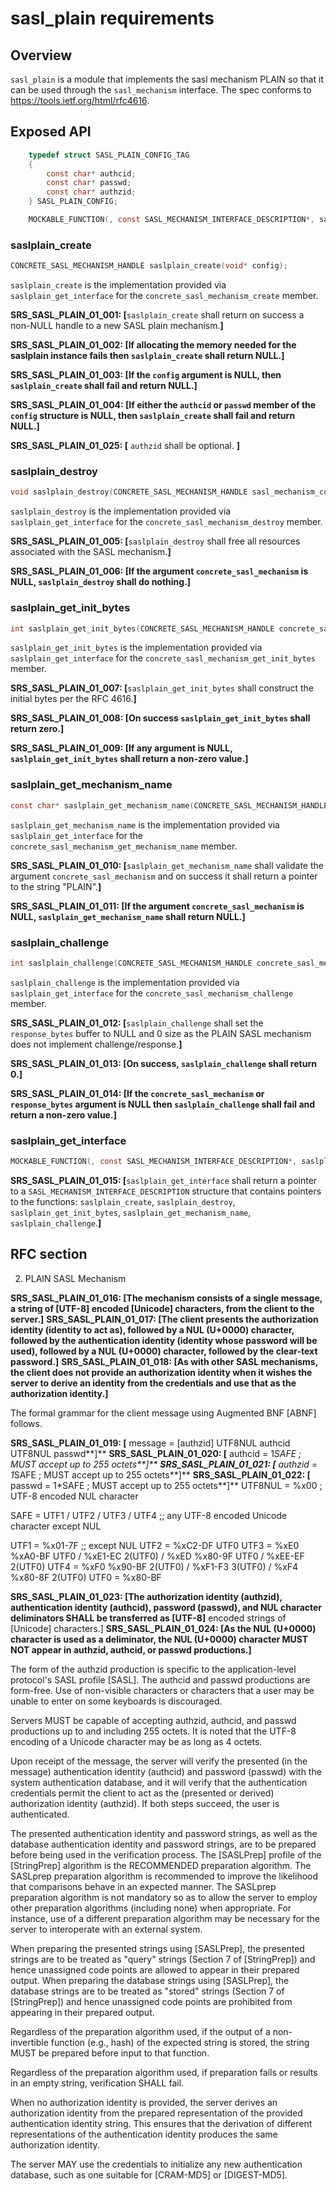 # sasl_plain requirements
 
## Overview

`sasl_plain` is a module that implements the sasl mechanism PLAIN so that it can be used through the `sasl_mechanism` interface. The spec conforms to https://tools.ietf.org/html/rfc4616.

## Exposed API

```C
	typedef struct SASL_PLAIN_CONFIG_TAG
	{
		const char* authcid;
		const char* passwd;
        const char* authzid;
	} SASL_PLAIN_CONFIG;

	MOCKABLE_FUNCTION(, const SASL_MECHANISM_INTERFACE_DESCRIPTION*, saslplain_get_interface);
```

### saslplain_create

```C
CONCRETE_SASL_MECHANISM_HANDLE saslplain_create(void* config);
```

`saslplain_create` is the implementation provided via `saslplain_get_interface` for the `concrete_sasl_mechanism_create` member.

**SRS_SASL_PLAIN_01_001: [**`saslplain_create` shall return on success a non-NULL handle to a new SASL plain mechanism.**]** 

**SRS_SASL_PLAIN_01_002: [**If allocating the memory needed for the saslplain instance fails then `saslplain_create` shall return NULL.**]** 

**SRS_SASL_PLAIN_01_003: [**If the `config` argument is NULL, then `saslplain_create` shall fail and return NULL.**]** 

**SRS_SASL_PLAIN_01_004: [**If either the `authcid` or `passwd` member of the `config` structure is NULL, then `saslplain_create` shall fail and return NULL.**]** 

**SRS_SASL_PLAIN_01_025: [** `authzid` shall be optional. **]**

### saslplain_destroy

```C
void saslplain_destroy(CONCRETE_SASL_MECHANISM_HANDLE sasl_mechanism_concrete_handle);
```

`saslplain_destroy` is the implementation provided via `saslplain_get_interface` for the `concrete_sasl_mechanism_destroy` member.

**SRS_SASL_PLAIN_01_005: [**`saslplain_destroy` shall free all resources associated with the SASL mechanism.**]** 

**SRS_SASL_PLAIN_01_006: [**If the argument `concrete_sasl_mechanism` is NULL, `saslplain_destroy` shall do nothing.**]**

### saslplain_get_init_bytes

```C
int saslplain_get_init_bytes(CONCRETE_SASL_MECHANISM_HANDLE concrete_sasl_mechanism, INIT_BYTES* init_bytes);
```

`saslplain_get_init_bytes` is the implementation provided via `saslplain_get_interface` for the `concrete_sasl_mechanism_get_init_bytes` member.

**SRS_SASL_PLAIN_01_007: [**`saslplain_get_init_bytes` shall construct the initial bytes per the RFC 4616.**]** 

**SRS_SASL_PLAIN_01_008: [**On success `saslplain_get_init_bytes` shall return zero.**]** 

**SRS_SASL_PLAIN_01_009: [**If any argument is NULL, `saslplain_get_init_bytes` shall return a non-zero value.**]**

### saslplain_get_mechanism_name

```C
const char* saslplain_get_mechanism_name(CONCRETE_SASL_MECHANISM_HANDLE concrete_sasl_mechanism);
```

`saslplain_get_mechanism_name` is the implementation provided via `saslplain_get_interface` for the `concrete_sasl_mechanism_get_mechanism_name` member.

**SRS_SASL_PLAIN_01_010: [**`saslplain_get_mechanism_name` shall validate the argument `concrete_sasl_mechanism` and on success it shall return a pointer to the string "PLAIN".**]** 

**SRS_SASL_PLAIN_01_011: [**If the argument `concrete_sasl_mechanism` is NULL, `saslplain_get_mechanism_name` shall return NULL.**]** 

### saslplain_challenge

```C
int saslplain_challenge(CONCRETE_SASL_MECHANISM_HANDLE concrete_sasl_mechanism, const SASL_MECHANISM_BYTES* challenge_bytes, SASL_MECHANISM_BYTES* response_bytes);
```

`saslplain_challenge` is the implementation provided via `saslplain_get_interface` for the `concrete_sasl_mechanism_challenge` member.

**SRS_SASL_PLAIN_01_012: [**`saslplain_challenge` shall set the `response_bytes` buffer to NULL and 0 size as the PLAIN SASL mechanism does not implement challenge/response.**]** 

**SRS_SASL_PLAIN_01_013: [**On success, `saslplain_challenge` shall return 0.**]** 

**SRS_SASL_PLAIN_01_014: [**If the `concrete_sasl_mechanism` or `response_bytes` argument is NULL then `saslplain_challenge` shall fail and return a non-zero value.**]** 

### saslplain_get_interface

```C
MOCKABLE_FUNCTION(, const SASL_MECHANISM_INTERFACE_DESCRIPTION*, saslplain_get_interface);
```

**SRS_SASL_PLAIN_01_015: [**`saslplain_get_interface` shall return a pointer to a `SASL_MECHANISM_INTERFACE_DESCRIPTION` structure that contains pointers to the functions: `saslplain_create`, `saslplain_destroy`, `saslplain_get_init_bytes`, `saslplain_get_mechanism_name`, `saslplain_challenge`.**]** 

## RFC section

2.  PLAIN SASL Mechanism

**SRS_SASL_PLAIN_01_016: [**The mechanism consists of a single message, a string of [UTF-8] encoded [Unicode] characters, from the client to the server.**]** 
**SRS_SASL_PLAIN_01_017: [**The client presents the authorization identity (identity to act as), followed by a NUL (U+0000) character, followed by the authentication identity (identity whose password will be used), followed by a NUL (U+0000) character, followed by the clear-text password.**]** 
**SRS_SASL_PLAIN_01_018: [**As with other SASL mechanisms, the client does not provide an authorization identity when it wishes the server to derive an identity from the credentials and use that as the authorization identity.**]** 

The formal grammar for the client message using Augmented BNF [ABNF] follows.

**SRS_SASL_PLAIN_01_019: [**   message   = [authzid] UTF8NUL authcid UTF8NUL passwd**]** 
**SRS_SASL_PLAIN_01_020: [**   authcid   = 1*SAFE ; MUST accept up to 255 octets**]** 
**SRS_SASL_PLAIN_01_021: [**   authzid   = 1*SAFE ; MUST accept up to 255 octets**]** 
**SRS_SASL_PLAIN_01_022: [**   passwd    = 1*SAFE ; MUST accept up to 255 octets**]** 
   UTF8NUL   = %x00 ; UTF-8 encoded NUL character

   SAFE      = UTF1 / UTF2 / UTF3 / UTF4
               ;; any UTF-8 encoded Unicode character except NUL

   UTF1      = %x01-7F ;; except NUL
   UTF2      = %xC2-DF UTF0
   UTF3      = %xE0 %xA0-BF UTF0 / %xE1-EC 2(UTF0) /
               %xED %x80-9F UTF0 / %xEE-EF 2(UTF0)
   UTF4      = %xF0 %x90-BF 2(UTF0) / %xF1-F3 3(UTF0) /
               %xF4 %x80-8F 2(UTF0)
   UTF0      = %x80-BF

**SRS_SASL_PLAIN_01_023: [**The authorization identity (authzid), authentication identity (authcid), password (passwd), and NUL character deliminators SHALL be transferred as [UTF-8**]** encoded strings of [Unicode] characters.] 
**SRS_SASL_PLAIN_01_024: [**As the NUL (U+0000) character is used as a deliminator, the NUL (U+0000) character MUST NOT appear in authzid, authcid, or passwd productions.**]** 

The form of the authzid production is specific to the application-level protocol's SASL profile [SASL].
The authcid and passwd productions are form-free.
Use of non-visible characters or characters that a user may be unable to enter on some keyboards is discouraged.

Servers MUST be capable of accepting authzid, authcid, and passwd productions up to and including 255 octets.
It is noted that the UTF-8 encoding of a Unicode character may be as long as 4 octets.

Upon receipt of the message, the server will verify the presented (in the message) authentication identity (authcid) and password (passwd) with the system authentication database, and it will verify that the authentication credentials permit the client to act as the (presented or derived) authorization identity (authzid).
If both steps succeed, the user is authenticated.

The presented authentication identity and password strings, as well as the database authentication identity and password strings, are to be prepared before being used in the verification process.
The [SASLPrep] profile of the [StringPrep] algorithm is the RECOMMENDED preparation algorithm. The SASLprep preparation algorithm is recommended to improve the likelihood that comparisons behave in an expected manner.
The SASLprep preparation algorithm is not mandatory so as to allow the server to employ other preparation algorithms (including none) when appropriate.
For instance, use of a different preparation algorithm may be necessary for the server to interoperate with an external system.

When preparing the presented strings using [SASLPrep], the presented strings are to be treated as "query" strings (Section 7 of [StringPrep]) and hence unassigned code points are allowed to appear in their prepared output.
When preparing the database strings using [SASLPrep], the database strings are to be treated as "stored" strings (Section 7 of [StringPrep]) and hence unassigned code points are prohibited from appearing in their prepared output.

Regardless of the preparation algorithm used, if the output of a non-invertible function (e.g., hash) of the expected string is stored, the string MUST be prepared before input to that function.

Regardless of the preparation algorithm used, if preparation fails or results in an empty string, verification SHALL fail.

When no authorization identity is provided, the server derives an authorization identity from the prepared representation of the provided authentication identity string.
This ensures that the derivation of different representations of the authentication identity produces the same authorization identity.

The server MAY use the credentials to initialize any new authentication database, such as one suitable for [CRAM-MD5] or [DIGEST-MD5].

